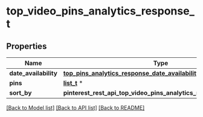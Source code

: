 # top_video_pins_analytics_response_t

## Properties
Name | Type | Description | Notes
------------ | ------------- | ------------- | -------------
**date_availability** | [**top_pins_analytics_response_date_availability_t**](top_pins_analytics_response_date_availability.md) \* |  | [optional] 
**pins** | [**list_t**](top_video_pins_analytics_response_pins_inner.md) \* |  | [optional] 
**sort_by** | **pinterest_rest_api_top_video_pins_analytics_response_SORTBY_e** |  | [optional] 

[[Back to Model list]](../README.md#documentation-for-models) [[Back to API list]](../README.md#documentation-for-api-endpoints) [[Back to README]](../README.md)


